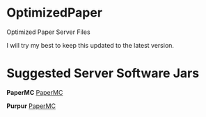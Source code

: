 # OptimizedPaper
Optimized Paper Server Files

I will try my best to keep this updated to the latest version.

# Suggested Server Software Jars

**PaperMC** [PaperMC](https://papermc.io/downloads)

**Purpur** [PaperMC](https://purpurmc.org)
